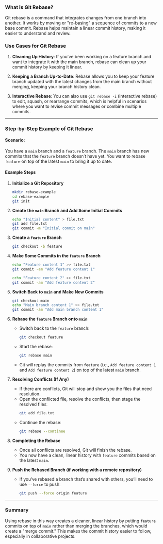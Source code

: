 ### What is Git Rebase?

Git rebase is a command that integrates changes from one branch into another. It works by moving or "re-basing" a sequence of commits to a new base commit. Rebase helps maintain a linear commit history, making it easier to understand and review.

### Use Cases for Git Rebase

1. **Cleaning Up History**: If you've been working on a feature branch and want to integrate it with the main branch, rebase can clean up your commit history by keeping it linear.

2. **Keeping a Branch Up-to-Date**: Rebase allows you to keep your feature branch updated with the latest changes from the main branch without merging, keeping your branch history clean.

3. **Interactive Rebase**: You can also use `git rebase -i` (interactive rebase) to edit, squash, or rearrange commits, which is helpful in scenarios where you want to revise commit messages or combine multiple commits.

---

### Step-by-Step Example of Git Rebase

#### Scenario:
You have a `main` branch and a `feature` branch. The `main` branch has new commits that the `feature` branch doesn’t have yet. You want to rebase `feature` on top of the latest `main` to bring it up to date.

#### Example Steps

1. **Initialize a Git Repository**

   ```bash
   mkdir rebase-example
   cd rebase-example
   git init
   ```

2. **Create the `main` Branch and Add Some Initial Commits**

   ```bash
   echo "Initial content" > file.txt
   git add file.txt
   git commit -m "Initial commit on main"
   ```

3. **Create a `feature` Branch**

   ```bash
   git checkout -b feature
   ```

4. **Make Some Commits in the `feature` Branch**

   ```bash
   echo "Feature content 1" >> file.txt
   git commit -am "Add feature content 1"

   echo "Feature content 2" >> file.txt
   git commit -am "Add feature content 2"
   ```

5. **Switch Back to `main` and Make New Commits**

   ```bash
   git checkout main
   echo "Main branch content 1" >> file.txt
   git commit -am "Add main branch content 1"
   ```

6. **Rebase the `feature` Branch onto `main`**

   - Switch back to the `feature` branch:
     ```bash
     git checkout feature
     ```
   - Start the rebase:
     ```bash
     git rebase main
     ```
   - Git will replay the commits from `feature` (i.e., `Add feature content 1` and `Add feature content 2`) on top of the latest `main` branch.

7. **Resolving Conflicts (If Any)**

   - If there are conflicts, Git will stop and show you the files that need resolution.
   - Open the conflicted file, resolve the conflicts, then stage the resolved files:
     ```bash
     git add file.txt
     ```
   - Continue the rebase:
     ```bash
     git rebase --continue
     ```

8. **Completing the Rebase**

   - Once all conflicts are resolved, Git will finish the rebase.
   - You now have a clean, linear history with `feature` commits based on the latest `main`.

9. **Push the Rebased Branch (if working with a remote repository)**

   - If you've rebased a branch that’s shared with others, you’ll need to use `--force` to push:
     ```bash
     git push --force origin feature
     ```

---

### Summary

Using rebase in this way creates a cleaner, linear history by putting `feature` commits on top of `main` rather than merging the branches, which would create a "merge commit." This makes the commit history easier to follow, especially in collaborative projects.

